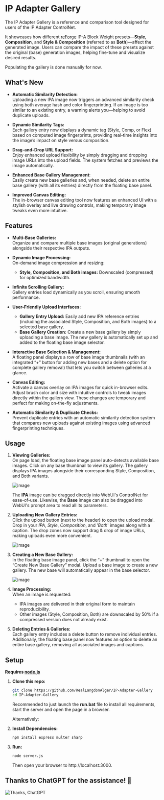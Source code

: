 # IP Adapter Gallery

The IP Adapter Gallery is a reference and comparison tool designed for users of the IP Adapter ControlNet.

It showcases how different [reForge](https://github.com/Panchovix/stable-diffusion-webui-reForge) IP-A Block Weight presets—**Style**, **Composition**, and **Style & Composition** (referred to as **Both**)—affect the generated image. Users can compare the impact of these presets against the original (base) generation images, helping fine-tune and visualize desired results.

Populating the gallery is done manually for now.

## What's New

- **Automatic Similarity Detection:**  
  Uploading a new IPA image now triggers an advanced similarity check using both average hash and color fingerprinting. If an image is too similar to an existing entry, a warning alerts you—helping to avoid duplicate uploads.

- **Dynamic Similarity Tags:**  
  Each gallery entry now displays a dynamic tag (Style, Comp, or Flex) based on computed image fingerprints, providing real-time insights into the image’s impact on style versus composition.

- **Drag-and-Drop URL Support:**  
  Enjoy enhanced upload flexibility by simply dragging and dropping image URLs into the upload fields. The system fetches and previews the image automatically.

- **Enhanced Base Gallery Management:**  
  Easily create new base galleries and, when needed, delete an entire base gallery (with all its entries) directly from the floating base panel.

- **Improved Canvas Editing:**  
  The in-browser canvas editing tool now features an enhanced UI with a stylish overlay and live drawing controls, making temporary image tweaks even more intuitive.

## Features

- **Multi-Base Galleries:**  
  Organize and compare multiple base images (original generations) alongside their respective IPA outputs.

- **Dynamic Image Processing:**  
  On-demand image compression and resizing:

  - **Style, Composition, and Both images:** Downscaled (compressed) for optimized bandwidth.

- **Infinite Scrolling Gallery:**  
  Gallery entries load dynamically as you scroll, ensuring smooth performance.

- **User-Friendly Upload Interfaces:**

  - **Gallery Entry Upload:** Easily add new IPA reference entries (including the associated Style, Composition, and Both images) to a selected base gallery.
  - **Base Gallery Creation:** Create a new base gallery by simply uploading a base image. The new gallery is automatically set up and added to the floating base image selector.

- **Interactive Base Selection & Management:**  
  A floating panel displays a row of base image thumbnails (with an integrated “+” button for adding new bases and a delete option for complete gallery removal) that lets you switch between galleries at a glance.

- **Canvas Editing:**  
  Activate a canvas overlay on IPA images for quick in-browser edits. Adjust brush color and size with intuitive controls to tweak images directly within the gallery view. These changes are temporary and perfect for making on-the-fly adjustments.

- **Automatic Similarity & Duplicate Checks:**  
  Prevent duplicate entries with an automatic similarity detection system that compares new uploads against existing images using advanced fingerprinting techniques.

## Usage

1. **Viewing Galleries:**  
   On page load, the floating base image panel auto-detects available base images. Click on any base thumbnail to view its gallery. The gallery displays IPA images alongside their corresponding Style, Composition, and Both variants.

   ![image](https://github.com/user-attachments/assets/18b5a08a-61ce-4ad3-b7e5-c445e09ed219)

   The **IPA** image can be dragged directly into WebUI's ControlNet for ease-of-use. Likewise, the **Base** image can also be dragged into WebUI's prompt area to read all its parameters.

2. **Uploading New Gallery Entries:**  
   Click the upload button (next to the header) to open the upload modal. Drop in your _IPA_, _Style_, _Composition_, and '_Both_' images along with a caption. The drop zones now support drag & drop of image URLs, making uploads even more convenient.

   ![image](https://github.com/user-attachments/assets/739c1383-c047-4c70-ada3-f12f00e7916b)

3. **Creating a New Base Gallery:**  
   In the floating base image panel, click the “+” thumbnail to open the “Create New Base Gallery” modal. Upload a base image to create a new gallery. The new base will automatically appear in the base selector.

   ![image](https://github.com/user-attachments/assets/b29dd317-4112-407f-8c3d-bf3267429a71)

4. **Image Processing:**  
   When an image is requested:

   - IPA images are delivered in their original form to maintain reproducibility.
   - Other images (Style, Composition, Both) are downscaled by 50% if a compressed version does not already exist.

5. **Deleting Entries & Galleries:**  
   Each gallery entry includes a delete button to remove individual entries. Additionally, the floating base panel now features an option to delete an entire base gallery, removing all associated images and captions.

## Setup

**Requires [node.js](https://nodejs.org/)**

1. **Clone this repo:**

   ```bash
   git clone https://github.com/RealLangdonAlger/IP-Adapter-Gallery
   cd IP-Adapter-Gallery
   ```

   Recommended to just launch the **run.bat** file to install all requirements, start the server and open the page in a browser.

   Alternatively:

2. **Install Dependencies:**

   ```bash
   npm install express multer sharp
   ```

3. **Run:**

   ```bash
   node server.js
   ```

   Then open your browser to http://localhost:3000.

## Thanks to ChatGPT for the assistance! 🎉

![Thanks, ChatGPT](https://img.shields.io/badge/Thanks%2C%20ChatGPT-%40OpenAI-blue)
